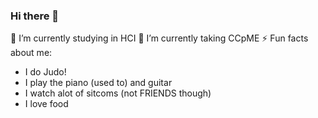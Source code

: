 ### Hi there 👋

🌱 I’m currently studying in HCI 
🔭 I’m currently taking CCpME
⚡ Fun facts about me: 
- I do Judo! 
- I play the piano (used to) and guitar 
- I watch alot of sitcoms (not FRIENDS though)
- I love food 
